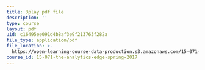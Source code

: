 ```yaml
---
title: 3play pdf file
description: ''
type: course
layout: pdf
uid: c16495ee091d4b8af3e9f213763f282a
file_type: application/pdf
file_location: >-
  https://open-learning-course-data-production.s3.amazonaws.com/15-071-the-analytics-edge-spring-2017/c16495ee091d4b8af3e9f213763f282a_MK3DduTjcrA.pdf
course_id: 15-071-the-analytics-edge-spring-2017
---
```

